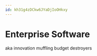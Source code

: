 ```yaml
---
id: kh31g4zDCkw6JYaDjIoOHkxy
---
```


# Enterprise Software

aka innovation muffling budget destroyers
